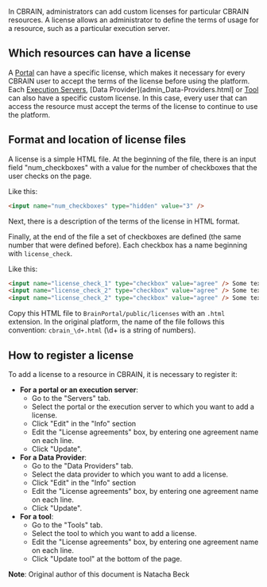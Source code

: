 In CBRAIN, administrators can add custom licenses for particular CBRAIN resources. A license allows an administrator to define the terms of usage for a resource, such as a particular execution server.

## Which resources can have a license

A [Portal](admin_Portals.html) can have a specific license, which makes it
necessary for every CBRAIN user to accept the terms of the license
before using the platform.  Each [Execution Servers](admin_Execution-Server.html),
[Data Provider](admin_Data-Providers.html] or [Tool](admin_Tools.html) can also have a
specific custom license. In this case, every user that can access
the resource must accept the terms of the license to continue to
use the platform.

## Format and location of license files

A license is a simple HTML file. At the beginning of the file, there is an input field "num_checkboxes"
with a value for the number of checkboxes that the user checks on the page.

Like this:

```html
<input name="num_checkboxes" type="hidden" value="3" />
```

Next, there is a description of the terms of the license in HTML format.

Finally, at the end of the file a set of checkboxes are defined (the same
number that were defined before). Each checkbox has a name beginning with
`license_check`.

Like this:

```html
<input name="license_check_1" type="checkbox" value="agree" /> Some text
<input name="license_check_2" type="checkbox" value="agree" /> Some text
<input name="license_check_2" type="checkbox" value="agree" /> Some text
```
Copy this HTML file to `BrainPortal/public/licenses` with an `.html` extension.
In the original platform, the name of the file follows this convention:
`cbrain_\d+.html` (\d+ is a string of numbers).

## How to register a license

To add a license to a resource in CBRAIN, it is necessary to register it:
* **For a portal or an execution server**:
  * Go to the "Servers" tab.
  * Select the portal or the execution server to which you want to add a license.
  * Click "Edit" in the "Info" section
  * Edit the "License agreements" box, by entering one agreement name on each line.
  * Click "Update".
* **For a Data Provider**:
  * Go to the "Data Providers" tab.
  * Select the data provider to which you want to add a license.
  * Click "Edit" in the "Info" section
  * Edit the "License agreements" box, by entering one agreement name on each line.
  * Click "Update".
* **For a tool**:
  * Go to the "Tools" tab.
  * Select the tool to which you want to add a license.
  * Edit the "License agreements" box, by entering one agreement name on each line.
  * Click "Update tool" at the bottom of the page.

**Note**: Original author of this document is Natacha Beck
